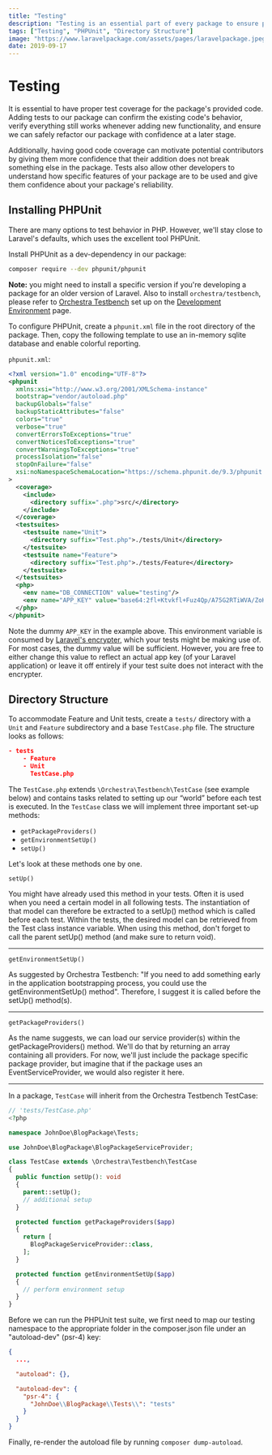 ```yaml
---
title: "Testing"
description: "Testing is an essential part of every package to ensure proper behavior and allow refactoring with confidence. This section explains how to set up a testing environment using PHPUnit to create robust packages."
tags: ["Testing", "PHPUnit", "Directory Structure"]
image: "https://www.laravelpackage.com/assets/pages/laravelpackage.jpeg"
date: 2019-09-17
---
```


# Testing

It is essential to have proper test coverage for the package's provided code. Adding tests to our package can confirm the existing code's behavior, verify everything still works whenever adding new functionality, and ensure we can safely refactor our package with confidence at a later stage.

Additionally, having good code coverage can motivate potential contributors by giving them more confidence that their addition does not break something else in the package. Tests also allow other developers to understand how specific features of your package are to be used and give them confidence about your package's reliability.

## Installing PHPUnit

There are many options to test behavior in PHP. However, we'll stay close to Laravel's defaults, which uses the excellent tool PHPUnit.

Install PHPUnit as a dev-dependency in our package:

```bash
composer require --dev phpunit/phpunit
```

**Note:** you might need to install a specific version if you're developing a package for an older version of Laravel. Also to install `orchestra/testbench`, please refer to [Orchestra Testbench](https://laravelpackage.com/02-development-environment.html#orchestra-testbench) set up on the [Development Environment](https://laravelpackage.com/02-development-environment.html) page.

To configure PHPUnit, create a `phpunit.xml` file in the root directory of the package.
Then, copy the following template to use an in-memory sqlite database and enable colorful reporting.

`phpunit.xml`:

```xml
<?xml version="1.0" encoding="UTF-8"?>
<phpunit
  xmlns:xsi="http://www.w3.org/2001/XMLSchema-instance"
  bootstrap="vendor/autoload.php"
  backupGlobals="false"
  backupStaticAttributes="false"
  colors="true"
  verbose="true"
  convertErrorsToExceptions="true"
  convertNoticesToExceptions="true"
  convertWarningsToExceptions="true"
  processIsolation="false"
  stopOnFailure="false"
  xsi:noNamespaceSchemaLocation="https://schema.phpunit.de/9.3/phpunit.xsd"
>
  <coverage>
    <include>
      <directory suffix=".php">src/</directory>
    </include>
  </coverage>
  <testsuites>
    <testsuite name="Unit">
      <directory suffix="Test.php">./tests/Unit</directory>
    </testsuite>
    <testsuite name="Feature">
      <directory suffix="Test.php">./tests/Feature</directory>
    </testsuite>
  </testsuites>
  <php>
    <env name="DB_CONNECTION" value="testing"/>
    <env name="APP_KEY" value="base64:2fl+Ktvkfl+Fuz4Qp/A75G2RTiWVA/ZoKZvp6fiiM10="/>
  </php>
</phpunit>
```

Note the dummy `APP_KEY` in the example above. This environment variable is consumed by [Laravel's encrypter](https://laravel.com/docs/8.x/encryption#using-the-encrypter), which your tests might be making use of. For most cases, the dummy value will be sufficient. However, you are free to either change this value to reflect an actual app key (of your Laravel application) or leave it off entirely if your test suite does not interact with the encrypter.

## Directory Structure

To accommodate Feature and Unit tests, create a `tests/` directory with a `Unit` and `Feature` subdirectory and a base `TestCase.php` file. The structure looks as follows:

```json
- tests
    - Feature
    - Unit
      TestCase.php
```

The `TestCase.php` extends `\Orchestra\Testbench\TestCase` (see example below) and contains tasks related to setting up our “world” before each test is executed. In the `TestCase` class we will implement three important set-up methods:

- `getPackageProviders()`
- `getEnvironmentSetUp()`
- `setUp()`

Let's look at these methods one by one.

`setUp()`

You might have already used this method in your tests. Often it is used when you need a certain model in all following tests. The instantiation of that model can therefore be extracted to a setUp() method which is called before each test. Within the tests, the desired model can be retrieved from the Test class instance variable. When using this method, don't forget to call the parent setUp() method (and make sure to return void).

---

`getEnvironmentSetUp()`

As suggested by Orchestra Testbench: "If you need to add something early in the application bootstrapping process, you could use the getEnvironmentSetUp() method". Therefore, I suggest it is called before the setUp() method(s).

---

`getPackageProviders()`

As the name suggests, we can load our service provider(s) within the getPackageProviders() method. We'll do that by returning an array containing all providers. For now, we'll just include the package specific package provider, but imagine that if the package uses an EventServiceProvider, we would also register it here.

---

In a package, `TestCase` will inherit from the Orchestra Testbench TestCase:

```php
// 'tests/TestCase.php'
<?php

namespace JohnDoe\BlogPackage\Tests;

use JohnDoe\BlogPackage\BlogPackageServiceProvider;

class TestCase extends \Orchestra\Testbench\TestCase
{
  public function setUp(): void
  {
    parent::setUp();
    // additional setup
  }

  protected function getPackageProviders($app)
  {
    return [
      BlogPackageServiceProvider::class,
    ];
  }

  protected function getEnvironmentSetUp($app)
  {
    // perform environment setup
  }
}
```

Before we can run the PHPUnit test suite, we first need to map our testing namespace to the appropriate folder in the composer.json file under an "autoload-dev" (psr-4) key:

```json
{
  ...,

  "autoload": {},

  "autoload-dev": {
    "psr-4": {
      "JohnDoe\\BlogPackage\\Tests\\": "tests"
    }
  }
}
```

Finally, re-render the autoload file by running `composer dump-autoload`.
